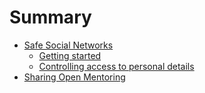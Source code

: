 # Summary

* [Safe Social Networks](topics/safe-social-networks/README.md)
  * [Getting started](topics/safe-social-networks/getting-started/1-intro.md)
  * [Controlling access to personal details](topics/safe-social-networks/access-personal-details/1-intro.md)
* [Sharing Open Mentoring](topics/sharing-open-mentoring/README.md)